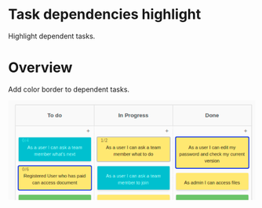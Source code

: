 # Task dependencies highlight 
Highlight dependent tasks. 

# Overview
Add color border to dependent tasks.

![preview](preview.png)